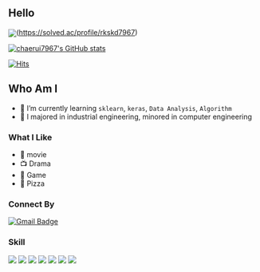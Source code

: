 ## Hello

<img align='center' src="http://mazassumnida.wtf/api/v2/generate_badge?boj=rkskd7967">(https://solved.ac/profile/rkskd7967)

[![chaerui7967's GitHub stats](https://github-readme-stats.vercel.app/api?username=chaerui7967)](https://github.com/chaerui7967)

[![Hits](https://hits.seeyoufarm.com/api/count/incr/badge.svg?url=https%3A%2F%2Fgithub.com%2Fgjbae1212%2Fhit-counter)](https://github.com/chaerui7967/)                                     

## Who Am I

- 🌱 I’m currently learning `sklearn`, `keras`, `Data Analysis`, `Algorithm`
- 🥇 I majored in industrial engineering, minored in computer engineering

### What I Like

- 🎥 movie
- 📺 Drama
- 🔵 Game
- 🍕 Pizza

### Connect By
[![Gmail Badge](https://img.shields.io/badge/Gmail-D14836?style=flat&logo=Gmail&logoColor=white)](mailto:chaerui7967@gmail.com)


### Skill
<img src="https://img.shields.io/badge/-python-brightgreen"> <img src="https://img.shields.io/badge/-sklearn-brightgreen">
<img src="https://img.shields.io/badge/-Django-brightgreen">
<img src="https://img.shields.io/badge/-HTML-brightgreen">
<img src="https://img.shields.io/badge/-SQL-brightgreen">
<img src="https://img.shields.io/badge/-R-brightgreen">
<img src="https://img.shields.io/badge/-Java-brightgreen">

